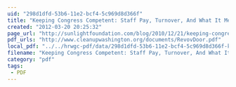 ```yaml
---
uid: "298d1dfd-53b6-11e2-bcf4-5c969d8d366f"
title: "Keeping Congress Competent: Staff Pay, Turnover, And What It Means for Democracy - Sunlight Foundation"
created: "2012-03-20 20:25:32"
page_url: "http://sunlightfoundation.com/blog/2010/12/21/keeping-congress-competent-staff-pay-turnover-and-what-it-means-for-democracy/"
pdf_urls: "http://www.cleanupwashington.org/documents/RevovDoor.pdf"
local_pdf: "../../hrwgc-pdf/data/298d1dfd-53b6-11e2-bcf4-5c969d8d366f-keeping-congress-competent-staff-pay-turnover-and-what-it-means-for-democracy-sunlight-foundation.pdf"
filename: "Keeping Congress Competent: Staff Pay, Turnover, And What It Means for Democracy - Sunlight Foundation.html"
category: "pdf"
tags: 
 - PDF
---
```

